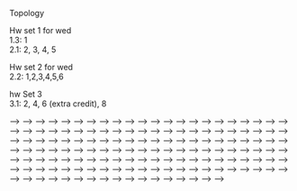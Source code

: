 Topology

Hw set 1 for wed  
1.3: 1  
2.1: 2, 3, 4, 5  

Hw set 2 for wed  
2.2: 1,2,3,4,5,6

hw Set 3  
3.1: 2, 4, 6 (extra credit), 8

<!-- 3.1: 1, 4 (See chapter 2 for definition of seperable metric space)   -->
<!---->
<!---->
<!-- Hw set 2 for wed   -->
<!---->
<!-- Let $Y$ be the topological space from the lecture, which was the quotient  -->
<!-- of $L1 \sqcup L2$ by the equivalence relation: $(x,y) \in L1$ is equivalent to $(z,h) \in L2$ iff $x=z$ and $x>0$. Here $L1, L2$ are parallel horizontal lines in $R^2$. This space looks like the letter $Y$. Show that this space is not metrizable with its quotient topology. -->
<!---->
<!---->
<!---->
<!-- Hw set 3 for wed  -->
<!-- <!--  --> -->
<!-- 3.2: 1,2,3,4,6,10   -->
<!---->
<!---->
<!-- Hw set 4 for wed -->
<!-- <!--  --> -->
<!-- 3.2: 12   -->
<!-- 3.3: 1,2,3   -->
<!---->
<!-- Hw set 5 for wed  -->
<!---->
<!-- 3:3: 4, 5, 6, 7, 8, 9 (extra credit)     -->
<!---->
<!---->
<!-- HW set 6 -->
<!---->
<!-- 3.3: 10 -->
<!-- 3.4: 1, 2, 3    -->
<!---->
<!-- HW set 7 -->
<!---->
<!-- 3.4: 4, 5, 6,       -->
<!---->
<!-- HW set 8 -->
<!---->
<!-- 3.4: 5, 6, 8, 9, 10, 11     -->
<!-- -----  -->
<!---->
<!-- Set 9   -->
<!-- 5.1: 1, 2, 3, 4   -->
<!-- <!-- , 5, 7    --> -->
<!---->
<!-- Set 10: -->
<!---->
<!-- 5.1: 5,6,7    -->
<!---->
<!-- Set 11:  -->
<!---->
<!-- 5.2 1,2   -->
<!---->
<!---->
<!---->
<!---->
<!---->
<!-- <!-- 2, 3, 4, 5, 6 --> -->
<!-- <!--  --> -->
<!-- <!-- HW set 7 for wed --> -->
<!-- <!--  --> -->
<!-- <!--  --> -->
<!-- <!-- HW set 8 for wed --> -->
<!-- <!--  --> -->
<!-- <!-- 5.2 1,2,3,4   --> -->
<!-- <!--  --> -->
<!-- <!--  --> -->
<!-- <!--  --> -->
<!-- <!-- <!--  --> --> -->
<!-- <!-- <!-- Hw set 3 for wed --> --> -->
<!-- <!-- <!--  --> --> -->
<!-- <!-- <!-- 3.2: 2, 3, 6, 11, 12   --> --> -->
<!-- <!-- <!-- 3.3: 1, 2,3   --> --> -->
<!-- <!-- <!--  --> --> -->
<!-- <!-- <!-- <!-- Hw set 4 for fri --> --> --> -->
<!-- <!-- <!-- <!--  --> --> --> -->
<!-- <!-- <!-- <!-- 3.3: 1,3 --> --> --> -->
<!-- <!-- <!-- <!--  --> --> --> -->
<!-- <!-- <!-- HW set 4 for wed --> --> -->
<!-- <!-- <!-- <!--  --> --> --> -->
<!-- <!-- <!-- <!-- 1. Show that rationals Q are totally disconnected with its topology inherited from R --> --> --> -->
<!-- <!-- <!-- <!--  --> --> --> -->
<!-- <!-- <!-- 3.3: 9,10   --> --> -->
<!-- <!-- <!-- 3.4: 2, 3, 4 --> --> -->
<!-- <!-- <!--  --> --> -->
<!-- <!-- <!-- HW set 5 for wed --> --> -->
<!-- <!-- <!--  --> --> -->
<!-- <!-- <!-- 3.4: 5, 6, 8, 9 --> --> -->
<!-- <!-- <!--  --> --> -->
<!-- <!-- <!-- HW set 6 for wed --> --> -->
<!-- <!-- <!--  --> --> -->
<!-- <!-- <!-- 5.1: 1, 2, 3, 4 --> --> -->
<!-- <!-- <!--  --> --> -->
<!-- <!-- <!-- HW set 7 for wed --> --> -->
<!-- <!-- <!--  --> --> -->
<!-- <!-- <!-- 5.1: 5, 6, 7   (You already did it) --> --> -->
<!-- <!-- <!--  --> --> -->
<!-- <!-- <!-- HW 8 --> --> -->
<!-- <!-- <!--  --> --> -->
<!-- <!-- <!-- 5.2: 1,2,3,4   --> --> -->
<!-- <!-- <!--  --> --> -->
<!-- <!-- <!-- HW 9 --> --> -->
<!-- <!-- <!--  --> --> -->
<!-- <!-- <!-- In the proof of Theorem 17 show that the map is a homeomorphism onto image. --> --> -->
<!-- <!-- <!--  --> --> -->
<!-- <!-- <!-- pg 53: 1, 2, 7, 9   --> --> -->
<!-- <!-- <!-- pg 96 2   --> --> -->
<!-- <!-- <!--  --> --> -->
<!-- <!-- <!-- HW 10 mon --> --> -->
<!-- <!-- <!--  --> --> -->
<!-- <!-- <!-- 1. Show that the mobius band $M=[0,1] \times R /(0,x) \sim (1,-x)$ is a vector bundle over $S^1$. That is check local triviality.   --> --> -->
<!-- <!-- <!--  --> --> -->
<!-- <!-- <!-- Lee: 3-1, 3-2, 3-4, 3-5   --> --> -->
<!-- <!-- <!--  --> --> -->
<!-- <!-- <!-- HW 11 fri --> --> -->
<!-- <!-- <!--  --> --> -->
<!-- <!-- <!-- Lee: 4-1, 4-2   --> --> -->
<!-- <!-- <!--  --> --> -->
<!-- <!-- <!-- HW 12 for fri --> --> -->
<!-- <!-- <!--  --> --> -->
<!-- <!-- <!-- Lee, Edition 2: --> --> -->
<!-- <!-- <!--  --> --> -->
<!-- <!-- <!-- 11-5,  11-11, 13-5   --> --> -->
<!-- <!-- <!-- 14-1, 14-5, 14-6   --> --> -->
<!-- <!-- <!--  --> --> -->
<!-- <!-- <!-- Lee --> --> -->
<!-- <!-- <!--  --> --> -->
<!-- <!-- <!-- 16-2,  --> --> -->
<!-- <!-- <!--  --> --> -->
<!-- <!-- <!--  --> --> -->
<!-- <!-- <!--  --> --> -->
<!-- <!-- <!--  --> --> -->
